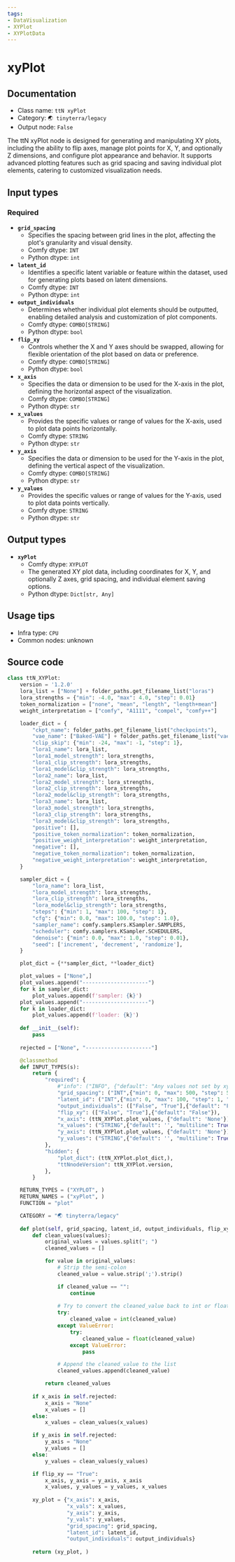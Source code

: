 ```yaml
---
tags:
- DataVisualization
- XYPlot
- XYPlotData
---
```


# xyPlot
## Documentation
- Class name: `ttN xyPlot`
- Category: `🌏 tinyterra/legacy`
- Output node: `False`

The ttN xyPlot node is designed for generating and manipulating XY plots, including the ability to flip axes, manage plot points for X, Y, and optionally Z dimensions, and configure plot appearance and behavior. It supports advanced plotting features such as grid spacing and saving individual plot elements, catering to customized visualization needs.
## Input types
### Required
- **`grid_spacing`**
    - Specifies the spacing between grid lines in the plot, affecting the plot's granularity and visual density.
    - Comfy dtype: `INT`
    - Python dtype: `int`
- **`latent_id`**
    - Identifies a specific latent variable or feature within the dataset, used for generating plots based on latent dimensions.
    - Comfy dtype: `INT`
    - Python dtype: `int`
- **`output_individuals`**
    - Determines whether individual plot elements should be outputted, enabling detailed analysis and customization of plot components.
    - Comfy dtype: `COMBO[STRING]`
    - Python dtype: `bool`
- **`flip_xy`**
    - Controls whether the X and Y axes should be swapped, allowing for flexible orientation of the plot based on data or preference.
    - Comfy dtype: `COMBO[STRING]`
    - Python dtype: `bool`
- **`x_axis`**
    - Specifies the data or dimension to be used for the X-axis in the plot, defining the horizontal aspect of the visualization.
    - Comfy dtype: `COMBO[STRING]`
    - Python dtype: `str`
- **`x_values`**
    - Provides the specific values or range of values for the X-axis, used to plot data points horizontally.
    - Comfy dtype: `STRING`
    - Python dtype: `str`
- **`y_axis`**
    - Specifies the data or dimension to be used for the Y-axis in the plot, defining the vertical aspect of the visualization.
    - Comfy dtype: `COMBO[STRING]`
    - Python dtype: `str`
- **`y_values`**
    - Provides the specific values or range of values for the Y-axis, used to plot data points vertically.
    - Comfy dtype: `STRING`
    - Python dtype: `str`
## Output types
- **`xyPlot`**
    - Comfy dtype: `XYPLOT`
    - The generated XY plot data, including coordinates for X, Y, and optionally Z axes, grid spacing, and individual element saving options.
    - Python dtype: `Dict[str, Any]`
## Usage tips
- Infra type: `CPU`
- Common nodes: unknown


## Source code
```python
class ttN_XYPlot:
    version = '1.2.0'
    lora_list = ["None"] + folder_paths.get_filename_list("loras")
    lora_strengths = {"min": -4.0, "max": 4.0, "step": 0.01}
    token_normalization = ["none", "mean", "length", "length+mean"]
    weight_interpretation = ["comfy", "A1111", "compel", "comfy++"]

    loader_dict = {
        "ckpt_name": folder_paths.get_filename_list("checkpoints"),
        "vae_name": ["Baked-VAE"] + folder_paths.get_filename_list("vae"),
        "clip_skip": {"min": -24, "max": -1, "step": 1},
        "lora1_name": lora_list,
        "lora1_model_strength": lora_strengths,
        "lora1_clip_strength": lora_strengths,
        "lora1_model&clip_strength": lora_strengths,
        "lora2_name": lora_list,
        "lora2_model_strength": lora_strengths,
        "lora2_clip_strength": lora_strengths,
        "lora2_model&clip_strength": lora_strengths,
        "lora3_name": lora_list,
        "lora3_model_strength": lora_strengths,
        "lora3_clip_strength": lora_strengths,
        "lora3_model&clip_strength": lora_strengths,
        "positive": [],
        "positive_token_normalization": token_normalization,
        "positive_weight_interpretation": weight_interpretation,
        "negative": [],
        "negative_token_normalization": token_normalization,
        "negative_weight_interpretation": weight_interpretation,
    }

    sampler_dict = {
        "lora_name": lora_list,
        "lora_model_strength": lora_strengths,
        "lora_clip_strength": lora_strengths,
        "lora_model&clip_strength": lora_strengths,
        "steps": {"min": 1, "max": 100, "step": 1},
        "cfg": {"min": 0.0, "max": 100.0, "step": 1.0},
        "sampler_name": comfy.samplers.KSampler.SAMPLERS,
        "scheduler": comfy.samplers.KSampler.SCHEDULERS,
        "denoise": {"min": 0.0, "max": 1.0, "step": 0.01},
        "seed": ['increment', 'decrement', 'randomize'],
    }

    plot_dict = {**sampler_dict, **loader_dict} 

    plot_values = ["None",]
    plot_values.append("---------------------")
    for k in sampler_dict:
        plot_values.append(f'sampler: {k}')
    plot_values.append("---------------------")
    for k in loader_dict:
        plot_values.append(f'loader: {k}')
    
    def __init__(self):
        pass
    
    rejected = ["None", "---------------------"]

    @classmethod
    def INPUT_TYPES(s):
        return {
            "required": {
                #"info": ("INFO", {"default": "Any values not set by xyplot will be taken from the KSampler or connected pipeLoader", "multiline": True}),
                "grid_spacing": ("INT",{"min": 0, "max": 500, "step": 5, "default": 0,}),
                "latent_id": ("INT",{"min": 0, "max": 100, "step": 1, "default": 0, }),
                "output_individuals": (["False", "True"],{"default": "False"}),
                "flip_xy": (["False", "True"],{"default": "False"}),
                "x_axis": (ttN_XYPlot.plot_values, {"default": 'None'}),
                "x_values": ("STRING",{"default": '', "multiline": True, "placeholder": 'insert values seperated by "; "'}),
                "y_axis": (ttN_XYPlot.plot_values, {"default": 'None'}),
                "y_values": ("STRING",{"default": '', "multiline": True, "placeholder": 'insert values seperated by "; "'}),
            },
            "hidden": {
                "plot_dict": (ttN_XYPlot.plot_dict,),
                "ttNnodeVersion": ttN_XYPlot.version,
            },
        }

    RETURN_TYPES = ("XYPLOT", )
    RETURN_NAMES = ("xyPlot", )
    FUNCTION = "plot"

    CATEGORY = "🌏 tinyterra/legacy"
    
    def plot(self, grid_spacing, latent_id, output_individuals, flip_xy, x_axis, x_values, y_axis, y_values):
        def clean_values(values):
            original_values = values.split("; ")
            cleaned_values = []

            for value in original_values:
                # Strip the semi-colon
                cleaned_value = value.strip(';').strip()

                if cleaned_value == "":
                    continue
                
                # Try to convert the cleaned_value back to int or float if possible
                try:
                    cleaned_value = int(cleaned_value)
                except ValueError:
                    try:
                        cleaned_value = float(cleaned_value)
                    except ValueError:
                        pass

                # Append the cleaned_value to the list
                cleaned_values.append(cleaned_value)

            return cleaned_values
        
        if x_axis in self.rejected:
            x_axis = "None"
            x_values = []
        else:
            x_values = clean_values(x_values)

        if y_axis in self.rejected:
            y_axis = "None"
            y_values = []
        else:
            y_values = clean_values(y_values)

        if flip_xy == "True":
            x_axis, y_axis = y_axis, x_axis
            x_values, y_values = y_values, x_values
        
        xy_plot = {"x_axis": x_axis,
                   "x_vals": x_values,
                   "y_axis": y_axis,
                   "y_vals": y_values,
                   "grid_spacing": grid_spacing,
                   "latent_id": latent_id,
                   "output_individuals": output_individuals}
        
        return (xy_plot, )

```
